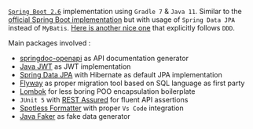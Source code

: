 [`Spring Boot 2.6`](https://spring.io/projects/spring-boot) implementation using `Gradle 7` & `Java 11`. Similar to the [official Spring Boot implementation](https://github.com/gothinkster/spring-boot-realworld-example-app) but with usage of `Spring Data JPA` instead of `MyBatis`. [Here is another nice one](https://github.com/raeperd/realworld-springboot-java) that explicitly follows `DDD`.

Main packages involved :

* [springdoc-openapi](https://springdoc.org/) as API documentation generator
* [Java JWT](https://github.com/jwtk/jjwt) as JWT implementation
* [Spring Data JPA](https://spring.io/projects/spring-data-jpa/) with Hibernate as default JPA implementation
* [Flyway](https://flywaydb.org/) as proper migration tool based on SQL language as first party
* [Lombok](https://projectlombok.org/) for less boring POO encapsulation boilerplate
* `JUnit 5` with [REST Assured](https://rest-assured.io/) for fluent API assertions
* [Spotless Formatter](https://github.com/diffplug/spotless) with proper `Vs Code` integration
* [Java Faker](http://dius.github.io/java-faker/) as fake data generator

